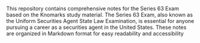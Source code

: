 This repository contains comprehensive notes for the Series 63 Exam based on the Knomarks study material. The Series 63 Exam, also known as the Uniform Securities Agent State Law Examination, is essential for anyone pursuing a career as a securities agent in the United States. These notes are organized in Markdown format for easy readability and accessibility

